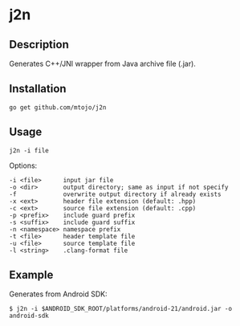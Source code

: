# j2n

## Description

Generates C++/JNI wrapper from Java archive file (.jar).

## Installation

    go get github.com/mtojo/j2n

## Usage

    j2n -i file

Options:

    -i <file>      input jar file
    -o <dir>       output directory; same as input if not specify
    -f             overwrite output directory if already exists
    -x <ext>       header file extension (default: .hpp)
    -c <ext>       source file extension (default: .cpp)
    -p <prefix>    include guard prefix
    -s <suffix>    include guard suffix
    -n <namespace> namespace prefix
    -t <file>      header template file
    -u <file>      source template file
    -l <string>    .clang-format file

## Example

Generates from Android SDK:

    $ j2n -i $ANDROID_SDK_ROOT/platforms/android-21/android.jar -o android-sdk
